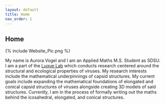 ```yaml
---
layout: default
title: Home
nav_order: 1
---
```


## Home

{% include Website_Pic.png %}

My name is Aurora Vogel and I am an Applied Maths M.S. Student as SDSU. I am a part of the [Luque Lab](https://www.luquelab.com/) which conducts research centered around the structural and ecological properties of viruses. My research interests include the mathematical underpinnings of capsid structures. My current goals include expanding the mathematical foundations of elongated and conical capsid structures of viruses alongside creating 3D models of said structures. Currently, I am in the process of formally writing out the maths behind the icosahedral, elongated, and conical structures.
